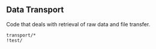 Data Transport
--------------
Code that deals with retrieval of raw data and file transfer.

```match
transport/*
!test/
```
